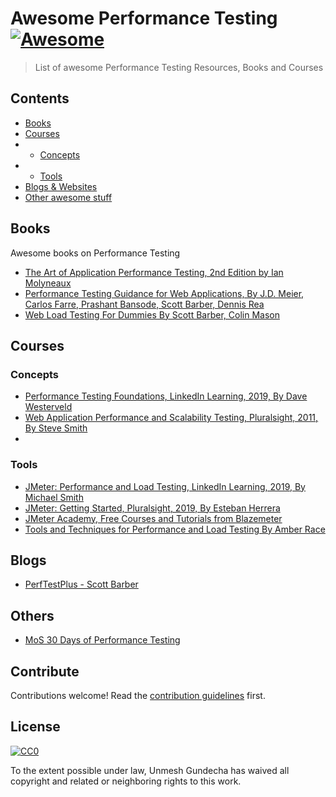 # Awesome Performance Testing [![Awesome](https://awesome.re/badge.svg)](https://awesome.re)

> List of awesome Performance Testing Resources, Books and Courses


## Contents

- [Books](#books)
- [Courses](#courses)
- - [Concepts](#concepts)
- - [Tools](#tools)
- [Blogs & Websites](#blogs)
- [Other awesome stuff](#others)


## Books

Awesome books on Performance Testing

- [The Art of Application Performance Testing, 2nd Edition by Ian Molyneaux](http://shop.oreilly.com/product/0636920033233.do)
- [Performance Testing Guidance for Web Applications, By J.D. Meier, Carlos Farre, Prashant Bansode, Scott Barber, Dennis Rea](https://pdfs.semanticscholar.org/a2ff/c8cca5b3aa3302dcb3a05517e8c763314a1f.pdf)
- [Web Load Testing For Dummies By Scott Barber, Colin Mason](https://www.itweekly.nl/iec/compuware/WebLoadTestingForDummies.pdf)


## Courses

### Concepts

- [Performance Testing Foundations, LinkedIn Learning, 2019, By Dave Westerveld](https://www.linkedin.com/learning/performance-testing-foundations)
- [Web Application Performance and Scalability Testing, Pluralsight, 2011, By Steve Smith](https://www.pluralsight.com/courses/web-perf)
- 

### Tools

- [JMeter: Performance and Load Testing, LinkedIn Learning, 2019, By Michael Smith](https://www.linkedin.com/learning/jmeter-performance-and-load-testing)
- [JMeter: Getting Started, Pluralsight, 2019, By Esteban Herrera](https://www.pluralsight.com/courses/jmeter-getting-started)
- [JMeter Academy, Free Courses and Tutorials from Blazemeter](https://www.blazemeter.com/jmeter-tutorial/)
- [Tools and Techniques for Performance and Load Testing By Amber Race](https://testautomationu.applitools.com/performance-and-load-testing/)

## Blogs

- [PerfTestPlus - Scott Barber](http://www.perftestplus.com/)

## Others

- [MoS 30 Days of Performance Testing](https://www.ministryoftesting.com/dojo/series/30-days-of-testing/lessons/30-days-of-performance-testing)


## Contribute

Contributions welcome! Read the [contribution guidelines](contributing.md) first.


## License

[![CC0](https://mirrors.creativecommons.org/presskit/buttons/88x31/svg/cc-zero.svg)](https://creativecommons.org/publicdomain/zero/1.0)

To the extent possible under law, Unmesh Gundecha has waived all copyright and
related or neighboring rights to this work.
